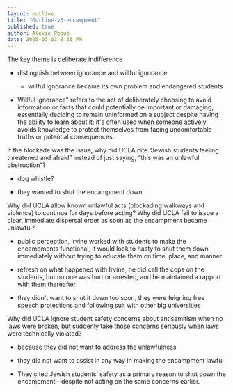 ```yaml
---
layout: outline
title: "Outline-v3-encampment"
published: true
author: Alexie Pogue
date: 2025-03-01 8:36 PM
---
```



The key theme is deliberate indifference 

- distinguish between ignorance and willful ignorance 

	- willful ignorance became its own problem and endangered students

- Willful ignorance" refers to the act of deliberately choosing to avoid information or facts that could potentially be important or damaging, essentially deciding to remain uninformed on a subject despite having the ability to learn about it; it's often used when someone actively avoids knowledge to protect themselves from facing uncomfortable truths or potential consequences. 


If the blockade was the issue, why did UCLA cite “Jewish students feeling threatened and afraid” instead of just saying, “this was an unlawful obstruction”? 

- dog whistle? 

- they wanted to shut the encampment down 

Why did UCLA allow known unlawful acts (blockading walkways and violence) to continue for days before acting? Why did UCLA fail to issue a clear, immediate dispersal order as soon as the encampment became unlawful?

 - public perception, Irvine worked with students to make the encampments functional, it would look to hasty to shut them down immediately without trying to educate them on time, place, and manner

 - refresh on what happened with Irvine, he did call the cops on the students, but no one was hurt or arrested, and he maintained a rapport with them thereafter

 - they didn't want to shut it down too soon, they were feigning free speech protections and following suit with other big universities 

 Why did UCLA ignore student safety concerns about antisemitism when no laws were broken, but suddenly take those concerns seriously when laws were technically violated?

 - because they did not want to address the unlawfulness 

 - they did not want to assist in any way in making the encampment lawful 

 - They cited Jewish students’ safety as a primary reason to shut down the encampment—despite not acting on the same concerns earlier.







